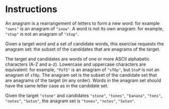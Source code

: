 # Instructions
An anagram is a rearrangement of letters to form a new word: for example `"owns"` is an anagram of `"snow"`. A word is not its own anagram: for example, `"stop"` is not an anagram of `"stop"`.

Given a target word and a set of candidate words, this exercise requests the anagram set: the subset of the candidates that are anagrams of the target.

The target and candidates are words of one or more ASCII alphabetic characters (A-Z and a-z). Lowercase and uppercase characters are equivalent: for example, `"PoTS"` is an anagram of `"sTOp"`, but `StoP` is not an anagram of `sTOp`. The anagram set is the subset of the candidate set that are anagrams of the target (in any order). Words in the anagram set should have the same letter case as in the candidate set.

Given the target `"stone"` and candidates `"stone"`, `"tones"`, `"banana"`, `"tons"`, `"notes"`, `"Seton"`, the anagram set is `"tones"`, `"notes"`, `"Seton"`.
